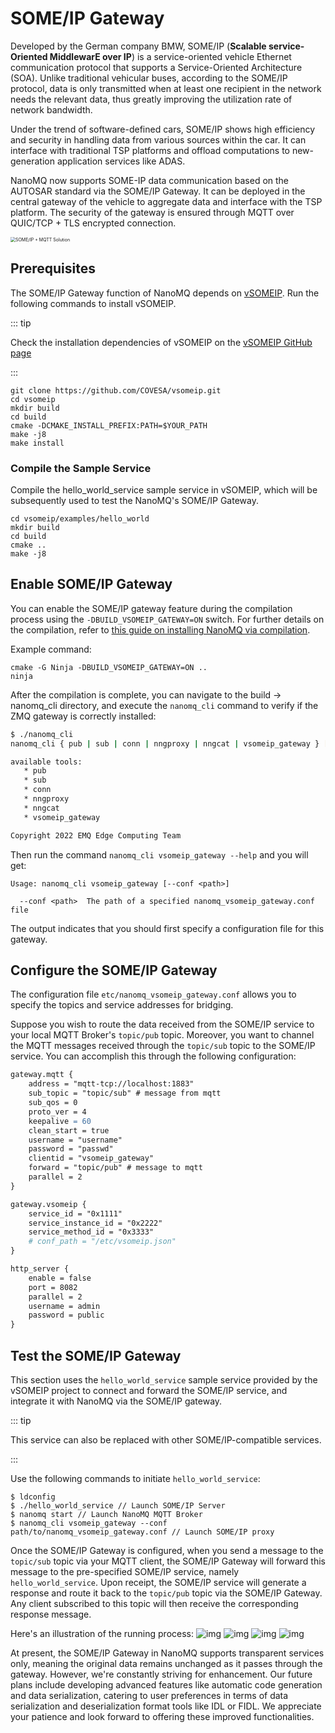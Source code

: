 # SOME/IP Gateway

Developed by the German company BMW, SOME/IP (**Scalable service-Oriented MiddlewarE over IP**) is a service-oriented vehicle Ethernet communication protocol that supports a Service-Oriented Architecture (SOA). Unlike traditional vehicular buses, according to the SOME/IP protocol, data is only transmitted when at least one recipient in the network needs the relevant data, thus greatly improving the utilization rate of network bandwidth.

Under the trend of software-defined cars, SOME/IP shows high efficiency and security in handling data from various sources within the car. It can interface with traditional TSP platforms and offload computations to new-generation application services like ADAS.

NanoMQ now supports SOME-IP data communication based on the AUTOSAR standard via the SOME/IP Gateway. It can be deployed in the central gateway of the vehicle to aggregate data and interface with the TSP platform. The security of the gateway is ensured through MQTT over QUIC/TCP + TLS encrypted connection.

<img src="./assets/someip-solution.png" alt="SOME/IP + MQTT Solution" style="zoom:50%;" />

## Prerequisites

The SOME/IP Gateway function of NanoMQ depends on [vSOMEIP](https://github.com/COVESA/vsomeip). Run the following commands to install vSOMEIP.

::: tip

Check the installation dependencies of vSOMEIP on the [vSOMEIP GitHub page](https://github.com/COVESA/vsomeip)

:::

```shell
git clone https://github.com/COVESA/vsomeip.git
cd vsomeip
mkdir build
cd build
cmake -DCMAKE_INSTALL_PREFIX:PATH=$YOUR_PATH
make -j8
make install
```

### Compile the Sample Service

Compile the hello_world_service sample service in vSOMEIP, which will be subsequently used to test the NanoMQ's SOME/IP Gateway.

```shell
cd vsomeip/examples/hello_world
mkdir build
cd build
cmake ..
make -j8
```

## Enable SOME/IP Gateway

You can enable the SOME/IP gateway feature during the compilation process using the `-DBUILD_VSOMEIP_GATEWAY=ON` switch. For further details on the compilation, refer to [this guide on installing NanoMQ via compilation](../installation/build-options.md).

Example command:

```shell
cmake -G Ninja -DBUILD_VSOMEIP_GATEWAY=ON ..
ninja
```

After the compilation is complete, you can navigate to the build -> nanomq_cli directory, and execute the `nanomq_cli` command to verify if the ZMQ gateway is correctly installed:

```bash
$ ./nanomq_cli
nanomq_cli { pub | sub | conn | nngproxy | nngcat | vsomeip_gateway } [--help]

available tools:
   * pub
   * sub
   * conn
   * nngproxy
   * nngcat
   * vsomeip_gateway

Copyright 2022 EMQ Edge Computing Team
```

Then run the command `nanomq_cli vsomeip_gateway --help` and you will get:

```
Usage: nanomq_cli vsomeip_gateway [--conf <path>]

  --conf <path>  The path of a specified nanomq_vsomeip_gateway.conf file
```

The output indicates that you should first specify a configuration file for this gateway.

## Configure the SOME/IP Gateway

The configuration file `etc/nanomq_vsomeip_gateway.conf` allows you to specify the topics and service addresses for bridging.

Suppose you wish to route the data received from the SOME/IP service to your local MQTT Broker's `topic/pub` topic. Moreover, you want to channel the MQTT messages received through the `topic/sub` topic to the SOME/IP service. You can accomplish this through the following configuration:

```apache
gateway.mqtt {
    address = "mqtt-tcp://localhost:1883"
    sub_topic = "topic/sub" # message from mqtt
    sub_qos = 0
    proto_ver = 4
    keepalive = 60
    clean_start = true
    username = "username"
    password = "passwd"
    clientid = "vsomeip_gateway"
    forward = "topic/pub" # message to mqtt
    parallel = 2
}

gateway.vsomeip {
    service_id = "0x1111"
    service_instance_id = "0x2222"
    service_method_id = "0x3333"
    # conf_path = "/etc/vsomeip.json"
}

http_server {
	enable = false
	port = 8082
	parallel = 2
	username = admin
	password = public
}
```

## Test the SOME/IP Gateway

This section uses the `hello_world_service` sample service provided by the vSOMEIP project to connect and forward the SOME/IP service, and integrate it with NanoMQ via the SOME/IP gateway.

::: tip

This service can also be replaced with other SOME/IP-compatible services.

:::

Use the following commands to initiate `hello_world_service`:

``` shell
$ ldconfig
$ ./hello_world_service // Launch SOME/IP Server
$ nanomq start // Launch NanoMQ MQTT Broker
$ nanomq_cli vsomeip_gateway --conf path/to/nanomq_vsomeip_gateway.conf // Launch SOME/IP proxy
```

Once the SOME/IP Gateway is configured, when you send a message to the `topic/sub` topic via your MQTT client, the SOME/IP Gateway will forward this message to the pre-specified SOME/IP service, namely `hello_world_service`. Upon receipt, the SOME/IP service will generate a response and route it back to the `topic/pub` topic via the SOME/IP Gateway. Any client subscribed to this topic will then receive the corresponding response message.

Here's an illustration of the running process:
![img](./assets/hello_service.png)
![img](./assets/nanomq_someip_gateway.png)
![img](./assets/someip_gateway.png)
![img](./assets/pub_sub.png)

At present, the SOME/IP Gateway in NanoMQ supports transparent services only, meaning the original data remains unchanged as it passes through the gateway. However, we're constantly striving for enhancement. Our future plans include developing advanced features like automatic code generation and data serialization, catering to user preferences in terms of data serialization and deserialization format tools like IDL or FIDL. We appreciate your patience and look forward to offering these improved functionalities.

